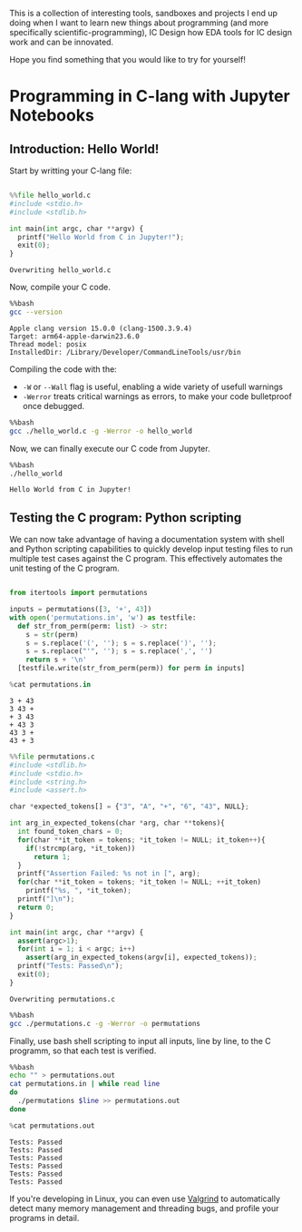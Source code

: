 This is a collection of interesting tools, sandboxes and projects I end up doing when I want to learn new things about programming (and more specifically scientific-programming), IC Design how EDA tools for IC design work and can be innovated.

Hope you find something that you would like to try for yourself!  

# Programming in C-lang with Jupyter Notebooks

## Introduction: Hello World!

Start by writting your C-lang file:


```python

%%file hello_world.c
#include <stdio.h>
#include <stdlib.h>

int main(int argc, char **argv) {
  printf("Hello World from C in Jupyter!");
  exit(0);
}
```

    Overwriting hello_world.c


Now, compile your C code.


```bash
%%bash
gcc --version
```

    Apple clang version 15.0.0 (clang-1500.3.9.4)
    Target: arm64-apple-darwin23.6.0
    Thread model: posix
    InstalledDir: /Library/Developer/CommandLineTools/usr/bin


Compiling the code with the:
- `-W` or `--Wall` flag is useful, enabling a wide variety of usefull warnings
- `-Werror` treats critical warnings as errors, to make your code bulletproof once debugged.


```bash
%%bash
gcc ./hello_world.c -g -Werror -o hello_world
```

Now, we can finally execute our C code from Jupyter.


```bash
%%bash
./hello_world
```

    Hello World from C in Jupyter!

## Testing the C program: Python scripting

We can now take advantage of having a documentation system with shell and Python scripting capabilities to quickly develop input testing files to run multiple test cases against the C program. This effectively automates the unit testing of the C program.


```python

from itertools import permutations

inputs = permutations([3, '+', 43])
with open('permutations.in', 'w') as testfile:
  def str_from_perm(perm: list) -> str:
    s = str(perm)
    s = s.replace('(', ''); s = s.replace(')', ''); 
    s = s.replace("'", ''); s = s.replace(',', '')
    return s + '\n'
  [testfile.write(str_from_perm(perm)) for perm in inputs]
```


```python
%cat permutations.in
```

    3 + 43
    3 43 +
    + 3 43
    + 43 3
    43 3 +
    43 + 3



```python
%%file permutations.c
#include <stdlib.h>
#include <stdio.h>
#include <string.h>
#include <assert.h>

char *expected_tokens[] = {"3", "A", "+", "6", "43", NULL};

int arg_in_expected_tokens(char *arg, char **tokens){
  int found_token_chars = 0;
  for(char **it_token = tokens; *it_token != NULL; it_token++){
    if(!strcmp(arg, *it_token))
      return 1;
  }
  printf("Assertion Failed: %s not in [", arg);
  for(char **it_token = tokens; *it_token != NULL; ++it_token)
    printf("%s, ", *it_token);
  printf("]\n");
  return 0;
}

int main(int argc, char **argv) {
  assert(argc>1);
  for(int i = 1; i < argc; i++)
    assert(arg_in_expected_tokens(argv[i], expected_tokens));
  printf("Tests: Passed\n");
  exit(0);
}
```

    Overwriting permutations.c



```bash
%%bash
gcc ./permutations.c -g -Werror -o permutations
```

Finally, use bash shell scripting to input all inputs, line by line, to the C programm, so that each test is verified.


```bash
%%bash
echo "" > permutations.out
cat permutations.in | while read line
do
  ./permutations $line >> permutations.out
done
```


```python
%cat permutations.out
```

    
    Tests: Passed
    Tests: Passed
    Tests: Passed
    Tests: Passed
    Tests: Passed
    Tests: Passed


If you're developing in Linux, you can even use [Valgrind](http://valgrind.org/) to automatically detect many memory management and threading bugs, and profile your programs in detail.
